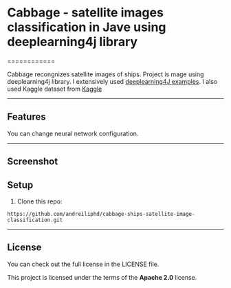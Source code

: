 # Cabbage - satellite images classification in Jave using deeplearning4j library
============

Cabbage recongnizes satellite images of ships. Project is mage using deeplearning4j library. I extensively used [deeplearning4J examples](https://github.com/eclipse/deeplearning4j-examples/blob/master/dl4j-examples/src/main/java/org/deeplearning4j/examples/convolution/AnimalsClassification.java). I also used Kaggle dataset from [Kaggle](https://www.kaggle.com/rhammell/ships-in-satellite-imagery)

---


## Features

You can change neural network configuration. 

---


## Screenshot
## Setup
1. Clone this repo: 
```
https://github.com/andreiliphd/cabbage-ships-satellite-image-classification.git
```


---

## License
You can check out the full license in the LICENSE file.

This project is licensed under the terms of the **Apache 2.0** license.

